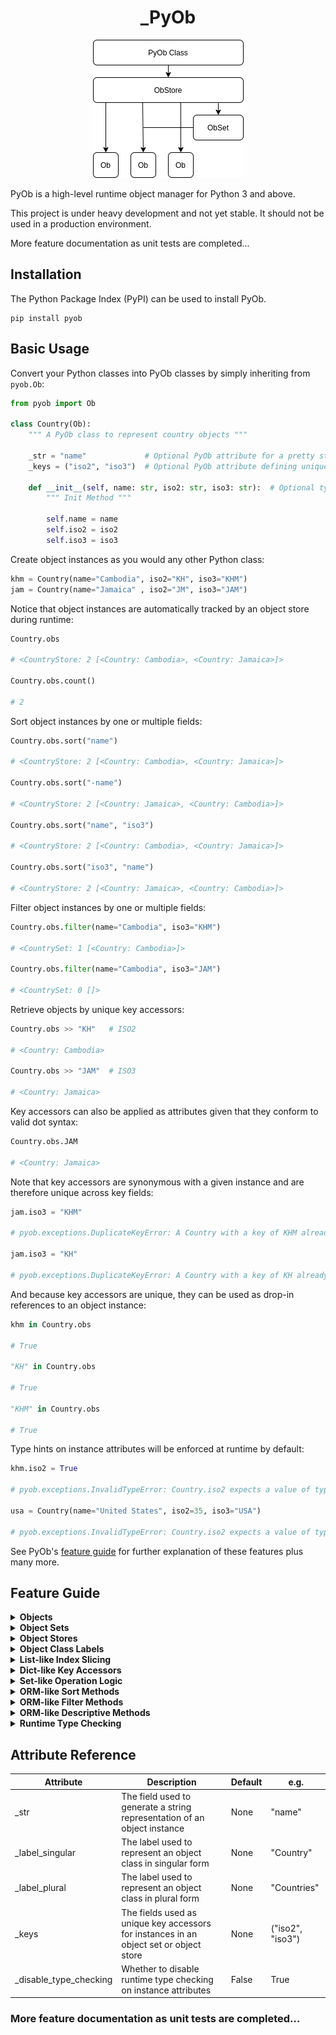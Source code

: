 <h1 align="center">_PyOb</h1>

<p align="center">
    <img width="241" height="221" src="./media/pyob-hierarchy.png" alt="Yank Logo">
</p>

PyOb is a high-level runtime object manager for Python 3 and above.

This project is under heavy development and not yet stable. It should not be used in a production environment.

More feature documentation as unit tests are completed...


## Installation

The Python Package Index (PyPI) can be used to install PyOb.

```
pip install pyob
```

## Basic Usage

Convert your Python classes into PyOb classes by simply inheriting from `pyob.Ob`:

```python
from pyob import Ob

class Country(Ob):
    """ A PyOb class to represent country objects """

    _str = "name"             # Optional PyOb attribute for a pretty str representation
    _keys = ("iso2", "iso3")  # Optional PyOb attribute defining unique key accessors

    def __init__(self, name: str, iso2: str, iso3: str):  # Optional type hints on attributes
        """ Init Method """

        self.name = name
        self.iso2 = iso2
        self.iso3 = iso3
```

Create object instances as you would any other Python class:

```python
khm = Country(name="Cambodia", iso2="KH", iso3="KHM")
jam = Country(name="Jamaica" , iso2="JM", iso3="JAM")
```

Notice that object instances are automatically tracked by an object store during runtime:

```python
Country.obs

# <CountryStore: 2 [<Country: Cambodia>, <Country: Jamaica>]>

Country.obs.count()

# 2
```

Sort object instances by one or multiple fields:

```python
Country.obs.sort("name")

# <CountryStore: 2 [<Country: Cambodia>, <Country: Jamaica>]>

Country.obs.sort("-name")

# <CountryStore: 2 [<Country: Jamaica>, <Country: Cambodia>]>

Country.obs.sort("name", "iso3")

# <CountryStore: 2 [<Country: Cambodia>, <Country: Jamaica>]>

Country.obs.sort("iso3", "name")

# <CountryStore: 2 [<Country: Jamaica>, <Country: Cambodia>]>
```

Filter object instances by one or multiple fields:

```python
Country.obs.filter(name="Cambodia", iso3="KHM")

# <CountrySet: 1 [<Country: Cambodia>]>

Country.obs.filter(name="Cambodia", iso3="JAM")

# <CountrySet: 0 []>
```

Retrieve objects by unique key accessors:

```python
Country.obs >> "KH"   # ISO2

# <Country: Cambodia>

Country.obs >> "JAM"  # ISO3

# <Country: Jamaica>
```

Key accessors can also be applied as attributes given that they conform to valid dot syntax:

```python
Country.obs.JAM

# <Country: Jamaica>
```

Note that key accessors are synonymous with a given instance and are therefore unique across key fields:

```python
jam.iso3 = "KHM"

# pyob.exceptions.DuplicateKeyError: A Country with a key of KHM already exists: Cambodia

jam.iso3 = "KH"

# pyob.exceptions.DuplicateKeyError: A Country with a key of KH already exists: Cambodia
```

And because key accessors are unique, they can be used as drop-in references to an object instance:

```python
khm in Country.obs

# True

"KH" in Country.obs

# True

"KHM" in Country.obs

# True
```

Type hints on instance attributes will be enforced at runtime by default:

```python
khm.iso2 = True

# pyob.exceptions.InvalidTypeError: Country.iso2 expects a value of type <class 'str'> but got: True (<class 'bool'>)

usa = Country(name="United States", iso2=35, iso3="USA")

# pyob.exceptions.InvalidTypeError: Country.iso2 expects a value of type <class 'str'> but got: 35 (<class 'int'>)
```

See PyOb's [feature guide](#feature-guide) for further explanation of these features plus many more.

## Feature Guide

<details>
<summary><strong>Objects</strong></summary>

<br/>

For demonstration purposes, we'll go ahead and create a PyOb class to represent country objects:

```python
# ┌─────────────────────────────────────────────────────────────────────────────────────
# │ PYOB IMPORTS
# └─────────────────────────────────────────────────────────────────────────────────────

from pyob import Ob

# ┌─────────────────────────────────────────────────────────────────────────────────────
# │ COUNTRY
# └─────────────────────────────────────────────────────────────────────────────────────

class Country(Ob):
    """ A PyOb class to represent country objects """

    # ┌─────────────────────────────────────────────────────────────────────────────────
    # │ PYOB ATTRIBUTES
    # └─────────────────────────────────────────────────────────────────────────────────

    # Set string field
    _str = "name"

    # ┌─────────────────────────────────────────────────────────────────────────────────
    # │ INIT METHOD
    # └─────────────────────────────────────────────────────────────────────────────────

    def __init__(
        self,
        name: str,
        iso2: str,
        iso3: str,
    ):
        """ Init Method """

        # ┌─────────────────────────────────────────────────────────────────────────────
        # │ INSTANCE ATTRIBUTES
        # └─────────────────────────────────────────────────────────────────────────────

        # Set country name
        self.name = name

        # Set ISO codes, e.g. US, USA
        self.iso2 = iso2
        self.iso3 = iso3
```

In this case, we assume that all `Country` objects should have a name, as well as an ISO2 and ISO3 alpha code.

We've also made use of our first PyOb attribute, `_str`, which informs PyOb that `Country.name` should be used when generating a `Country` instance's string representation so that it looks like this:

```
<Country: United States>
```

... instead of like this:

```
<Country: 0x7f1d2e5e4ac0>
```

Note that the type hints in the `Country` init method are optional but recommended if your wish to take advantage of PyOb's convenient [runtime type checking feature](#runtime-type-checking).

</details>

<details>
<summary><strong>Object Sets</strong></summary>

<br/>

An object set (`pyob.ObSet`) represents a collection of object instances.

Let's create two `Country` instances representing North and South Korea:

```python
prk = Country(name="North Korea", iso2="KP", iso3="PRK")
kor = Country(name="South Korea", iso2="KR", iso3="KOR")
```

We can combine these instances into an object set to represent the two Koreas:

```python
prk + kor

# <CountrySet: 2 [<Country: North Korea>, <Country: South Korea>]>
```

We could create the same object set in the following ways:

```python
Country.Set() + prk + kor
Country.Set() + [prk, kor]

# <CountrySet: 2 [<Country: North Korea>, <Country: South Korea>]>
```

As can be inferred in the above example, `Country.Set()` creates an empty `Country` object set to which `Country` instances, iterables, or other `Country` object sets can be added.

The behavior of object sets is list-like in that they can contain more than one reference to the same object:

```python
prk + kor + kor

# <CountrySet: 3 [<Country: North Korea>, <Country: South Korea>, <Country: South Korea>]>
```

</details>


<details>
<summary><strong>Object Stores</strong></summary>

<br/>

All PyOb classes are initialized with an object store (`pyob.ObStore`) that keeps track of object instances initialized during runtime. For those familiar with databases, objects are to rows as object stores are to tables.

We can verify that the `Country` object store contains no `Country` instances upon class definition:

```python
class Country(Ob):
    """ A PyOb class to represent country objects """
    # [ ... ]

Country.obs

# <CountryStore: 0 []>
```

Let's now create two country instances:

```python
tha = Country(name="Thailand",      iso2="TH", iso3="THA")
usa = Country(name="United States", iso2="US", iso3="USA")
```

Without doing anything further, we'll notice that our `CountryStore` now contains two `Country` instances:

```python
Country.obs

# <CountryStore: 2 [<Country: Thailand>, <Country: United States>]>
```

**Note:** Object stores are initialized at and persist throughout each runtime meaning that any file or script using the `Country` class will share a single object store regardless of where in your project the class is used.

Under most circumstances, this is not an issue (and may even be desired). However, to ensure that a given file or script uses an isolated object store, consider localizing your PyOb class:

```python
Country.obs

# <CountryStore: 2 [<Country: Thailand>, <Country: United States>]>

_Country = Country.Localized()
_Country.obs

# <CountryStore: 0 []>
```

</details>

<details>
<summary><strong>Object Class Labels</strong></summary>

<br/>

Documentation Pending Tests...

</details>

<details>
<summary><strong>List-like Index Slicing</strong></summary>

<br/>

Documentation Pending Tests...

</details>

<details>
<summary><strong>Dict-like Key Accessors</strong></summary>

<br/>

Documentation Pending Tests...

</details>

<details>
<summary><strong>Set-like Operation Logic</strong></summary>

<br/>

Documentation Pending Tests...

</details>

<details>
<summary><strong>ORM-like Sort Methods</strong></summary>

<br/>

Documentation Pending Tests...

</details>

<details>
<summary><strong>ORM-like Filter Methods</strong></summary>

<br/>

Documentation Pending Tests...

</details>

<details>
<summary><strong>ORM-like Descriptive Methods</strong></summary>

<br/>

Documentation Pending Tests...

</details>

<details>
<summary id="runtime-type-checking"><strong>Runtime Type Checking</strong></summary>

<br/>

Because our definition of `Country` includes type hints on its init method arguments, PyOb will automatically check their type before setting them as instance attributes, and raise an error if it encounters an incorrect type:

```python
chn = Country(name="China", iso2=35, iso3="CHN")

# pyob.exceptions.InvalidTypeError: Country.iso2 expects a value of type <class 'str'> but got: 35 (<class 'int'>)
```

Conveniently, runtime type checking is also performed when setting instance attributes on existing objects:

```python
usa.iso2 = True

# pyob.exceptions.InvalidTypeError: Country.iso2 expects a value of type <class 'str'> but got: True (<class 'bool'>)
```

In cases where the init method expects a type that will change before being set as an instance attribute, a class-level type hint will take precedence in the type check:

```python
# ┌─────────────────────────────────────────────────────────────────────────────────────
# │ MY OBJECT
# └─────────────────────────────────────────────────────────────────────────────────────

class MyObject(Ob):

    # ┌─────────────────────────────────────────────────────────────────────────────────
    # │ TYPE HINTS
    # └─────────────────────────────────────────────────────────────────────────────────

    number: int

    # ┌─────────────────────────────────────────────────────────────────────────────────
    # │ INIT METHOD
    # └─────────────────────────────────────────────────────────────────────────────────

    def __init__(self, number: str):
        """ Init Method """

        # Convert number to int
        number = int(number)

        # Set number
        self.number = number

# Create an object instance
my_object = MyObject(number="50")  # OK

# NOTE: The init method type hint can simply be omitted here if it isn't used for anything else
```

Note that PyOb utilizes the Python [typeguard](https://github.com/agronholm/typeguard) lubrary to perform these checks. Refer to the typeguard documentation for more information on type support and methodology.

Runtime type checking can be disabled with the following PyOb attribute:

```python
# ┌─────────────────────────────────────────────────────────────────────────────────────
# │ MY OBJECT
# └─────────────────────────────────────────────────────────────────────────────────────

class MyObject(Ob):

    # ┌─────────────────────────────────────────────────────────────────────────────────
    # │ PYOB ATTRIBUTES
    # └─────────────────────────────────────────────────────────────────────────────────

    # Disable type checking
    _disable_type_checking = True
```

</details>

## Attribute Reference

| Attribute              | Description                                                                           | Default | e.g.             |
|------------------------|---------------------------------------------------------------------------------------|---------|------------------|
| _str                   | The field used to generate a string representation of an object instance              | None    | "name"           |
| _label_singular        | The label used to represent an object class in singular form                          | None    | "Country"        |
| _label_plural          | The label used to represent an object class in plural form                            | None    | "Countries"      |
| _keys                  | The fields used as unique key accessors for instances in an object set or object store             | None    | ("iso2", "iso3") |
| _disable_type_checking | Whether to disable runtime type checking on instance attributes                       | False   | True             |

### More feature documentation as unit tests are completed...

